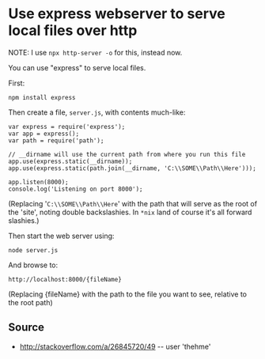 ﻿# Use express webserver to serve local files over http

NOTE: I use `npx http-server -o` for this, instead now.

You can use "express" to serve local files.

First:

	npm install express

Then create a file, `server.js`, with contents much-like:

	var express = require('express');
	var app = express();
	var path = require('path');

	// __dirname will use the current path from where you run this file
	app.use(express.static(__dirname));
	app.use(express.static(path.join(__dirname, 'C:\\SOME\\Path\\Here')));

	app.listen(8000);
	console.log('Listening on port 8000');

(Replacing '`C:\\SOME\\Path\\Here`' with the path that will serve as the root of the 'site', noting double backslashies. In `*nix` land of course it's all forward slashies.)

Then start the web server using:

    node server.js

And browse to:

    http://localhost:8000/{fileName}

(Replacing {fileName} with the path to the file you want to see, relative to the root path)

## Source

  * <http://stackoverflow.com/a/26845720/49> -- user 'thehme'
